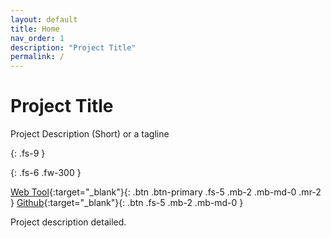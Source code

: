 ```yaml
---
layout: default
title: Home
nav_order: 1
description: "Project Title"
permalink: /
---
```


# Project Title
Project Description (Short) or a tagline

{: .fs-9 }

{: .fs-6 .fw-300 }

[Web Tool](https://github.com/mentorchains){:target="_blank"}{: .btn .btn-primary .fs-5 .mb-2 .mb-md-0 .mr-2 } [Github](https://github.com/mentorchains){:target="_blank"}{: .btn .fs-5 .mb-2 .mb-md-0 }

Project description detailed. 
